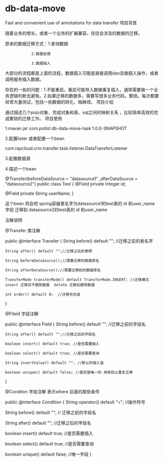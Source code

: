 # db-data-move
Fast and convenient use of annotations for data transfer
项目背景

随着业务的增长，或者一个业务的扩展兼容，往往会涉及的数据的迁移。

原来的数据迁移方式：1.查询数据

                2.数据处理

                3.数据插入

大部分的流程都是上面的流程，数据插入可能是直接调用dao去做插入操作，或者调用服务插入数据。

存在的一些的问题：1.不能重启，重启可能导入数据重复插入，通常需要做一个业务逻辑判断去避免。2.如果迁移的数据多，需要写很多业务代码，繁琐。每次都要经常大量测试，包括一些数据的转化，贼麻烦。
项目介绍

通过描述几个pojo对象，完成对象和表、sql之间的映射关系 ，比较简单高效的完成繁琐的迁移工作。
项目使用

1.mavan jar
<dependency>
 <groupId>com.potlid</groupId>
 <artifactId>db-data-move-task</artifactId>
 <version>1.0.0-SNAPSHOT</version>
</dependency>

2.配置lister 或者配置一个bean

<listener>
 <listener-class>com.raycloud.crm.transfer.task.listener.DataTransferListener</listener-class>
</listener>


3.配置数据源

4.描述一个bean

@Transfer(beforeDataSource = "datasource1" ,afterDataSource = "datasource2")
public class Test {
 @Field
 private Integer id;

 @Field
 private String userName;
}


这个bean 将会吧 spring容器里名字为datasource1的test表的 id 和user_name 字段 迁移到 datasource2的test表的 id 和user_name

注解说明

@Transfer 类注解

public @interface Transfer {
    String before() default ""; //迁移之前的表名字

    String after() default "";//迁移之后的表明

    String beforeDataSource();//需要迁移的数据库名

    String afterDataSource();//需要迁移到的数据库名

    TransferMode transferMode() default TransferMode.INSERT; //迁移模式 insert 迁移后不删除数据  delete 迁移后删除数据

    int order() default 0;  //迁移优先级
}

@Fileld 字段注解

public @interface Field {
    String before() default ""; //迁移之前的字段名

    String after() default "";//迁移之后的字段名

    boolean insert() default true; //是否需要插入

    boolean select() default true; //是否需要查询

    String insertValue() default ""; //默认的插入值

    boolean unique() default false; //是否是唯一的 用来防止重复迁移
}

@Conditon 字段注解 表示where 后面的那些条件

public @interface Condition {
 String operator() default "="; //操作符号

 String before() default ""; // 迁移之前的字段名

 String after() default ""; //迁移之后的字段名

 boolean insert() default true; //是否需要插入

 boolean select() default true; //是否需要查询

 boolean unique() default false; //唯一字段
}




